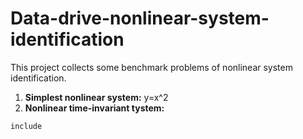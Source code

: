 # Data-drive-nonlinear-system-identification

This project collects some benchmark problems of nonlinear system identification.
1. **Simplest nonlinear system:**
 y=x^2
2. **Nonlinear time-invariant tystem:**
 ```
 include 
 ```

